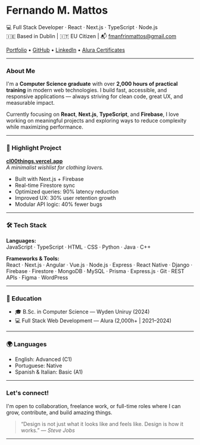 # Fernando M. Mattos

💻 Full Stack Developer · React · Next.js · TypeScript · Node.js  
🇮🇪 Based in Dublin | 🇮🇹 EU Citizen | 📬 fmanfrinmattos@gmail.com  

[Portfolio](https://fernandommattos.vercel.app) • [GitHub](https://github.com/FernandoMMattos) • [LinkedIn](https://linkedin.com/in/fernandommattos) • [Alura Certificates](https://cursos.alura.com.br/user/f-manfrinm/fullCertificate/f09ee96e7afc347e936539bc88ee9870)

---

### About Me

I'm a **Computer Science graduate** with over **2,000 hours of practical training** in modern web technologies. I build fast, accessible, and responsive applications — always striving for clean code, great UX, and measurable impact.

Currently focusing on **React**, **Next.js**, **TypeScript**, and **Firebase**, I love working on meaningful projects and exploring ways to reduce complexity while maximizing performance.

---

### 🚀 Highlight Project

[**cl00things.vercel.app**](https://cl00things.vercel.app)  
*A minimalist wishlist for clothing lovers.*

- Built with Next.js + Firebase
- Real-time Firestore sync
- Optimized queries: 90% latency reduction
- Improved UX: 30% user retention growth
- Modular API logic: 40% fewer bugs

---

### 🛠️ Tech Stack

**Languages:**  
JavaScript · TypeScript · HTML · CSS · Python · Java · C++

**Frameworks & Tools:**  
React · Next.js · Angular · Vue.js · Node.js · Express · React Native · Django · Firebase · Firestore · MongoDB · MySQL · Prisma · Express.js · Git · REST APIs · Figma · WordPress

---

### 📄 Education

- 🎓 B.Sc. in Computer Science — Wyden Uniruy (2024)  
- 💻 Full Stack Web Development — Alura (2,000h+ | 2021–2024)

---

### 🌍 Languages

- English: Advanced (C1)  
- Portuguese: Native  
- Spanish & Italian: Basic (A1)

---

### Let's connect!

I'm open to collaboration, freelance work, or full-time roles where I can grow, contribute, and build amazing things.

> “Design is not just what it looks like and feels like. Design is how it works.” — *Steve Jobs*

---

